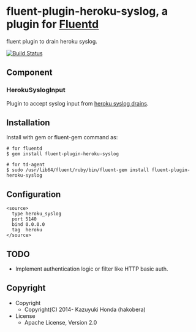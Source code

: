 # fluent-plugin-heroku-syslog, a plugin for [Fluentd](http://fluentd.org)

fluent plugin to drain heroku syslog.

[![Build Status](https://travis-ci.org/hakobera/fluent-plugin-heroku-syslog.png?branch=master)](https://travis-ci.org/hakobera/fluent-plugin-heroku-syslog)

## Component

### HerokuSyslogInput

Plugin to accept syslog input from [heroku syslog drains](https://devcenter.heroku.com/articles/logging#syslog-drains).

## Installation

Install with gem or fluent-gem command as:

```
# for fluentd
$ gem install fluent-plugin-heroku-syslog

# for td-agent
$ sudo /usr/lib64/fluent/ruby/bin/fluent-gem install fluent-plugin-heroku-syslog
```

## Configuration

```
<source>
  type heroku_syslog
  port 5140
  bind 0.0.0.0
  tag  heroku
</source>
```

## TODO

- Implement authentication logic or filter like HTTP basic auth.

## Copyright

- Copyright
  - Copyright(C) 2014- Kazuyuki Honda (hakobera)
- License
  - Apache License, Version 2.0
